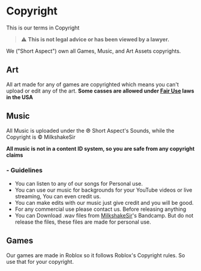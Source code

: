# Copyright

This is our terms in Copyright

> :warning: **This is not legal advice or has been viewed by a lawyer.**

We ("Short Aspect") own all Games, Music, and Art Assets copyrights.

## Art

All art made for any of games are copyrighted which means you can't upload or edit any of the art. **Some casses are allowed under [Fair Use](https://www.copyright.gov/fair-use/#:~:text=Fair%20use%20is%20a%20legal,protected%20works%20in%20certain%20circumstances.) laws in the USA**

## Music

All Music is uploaded under the ℗ Short Aspect's Sounds, while the Copyright is © MilkshakeSir

**All music is not in a content ID system, so you are safe from any copyright claims**

### - Guidelines

- You can listen to any of our songs for Personal use.
- You can use our music for backgrounds for your YouTube videos or live streaming, You can even credit us.
- You can make edits with our music just give credit and you will be good.
- For any commercial use please contact us. Before releasing anything
- You can Download .wav files from [MilkshakeSir](https://milkshakesir.bandcamp.com/)'s Bandcamp. But do not release the files, these files are made for personal use.

## Games

Our games are made in Roblox so it follows Roblox's Copyright rules. So use that for your copyright.


